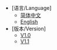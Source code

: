 <!-- _navbar.md -->

* [语言/Language]
    * [简体中文](/)
    * [English](/en-us)
* [版本/Version]
    * [V1.0](/v1)
    * [V1.1](/v2)